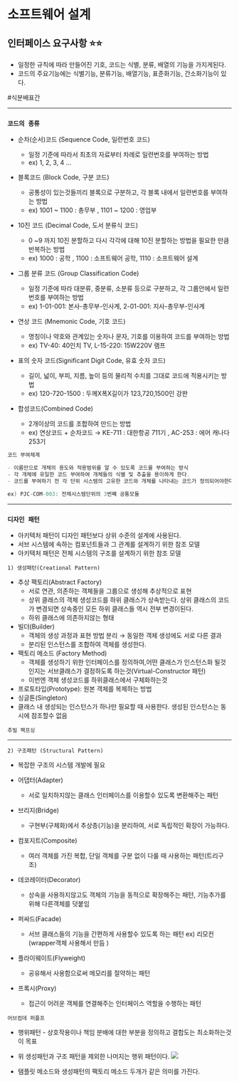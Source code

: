 # **소프트웨어 설계**

## **인터페이스 요구사항** ⭐️⭐️

- 일정한 규칙에 따라 만들어진 기호, 코드는 식별, 분류, 배열의 기능을 가지게된다.
- 코드의 주요기능에는 식별기능, 분류기능, 배열기능, 표준화기능, 간소화기능이 있다.

#식분배표간

---

### `코드의 종류`

- 순차(순서)코드 (Sequence Code, 일련번호 코드)

  - 일정 기준에 따라서 최초의 자료부터 차례로 일련번호를 부여하는 방법
  - ex) 1, 2, 3, 4 ...

- 블록코드 (Block Code, 구분 코드)

  - 공통성이 있는것들끼리 블록으로 구분하고, 각 블록 내에서 일련번호를 부여하는 방법
  - ex) 1001 ~ 1100 : 총무부 , 1101 ~ 1200 : 영업부

- 10진 코드 (Decimal Code, 도서 분류식 코드)

  - 0 ~9 까지 10진 분할하고 다시 각각에 대해 10진 분할하는 방법을 필요한 만큼 반복하는 방법
  - ex) 1000 : 공학 , 1100 : 소프트웨어 공학, 1110 : 소프트웨어 설계

- 그룹 분류 코드 (Group Classification Code)

  - 일정 기준에 따라 대분류, 중분류, 소분류 등으로 구분하고, 각 그룹안에서 일련번호를 부여하는 방법
  - ex) 1-01-001: 본사-총무부-인사계, 2-01-001: 지사-총무부-인사계

- 연상 코드 (Mnemonic Code, 기호 코드)

  - 명칭이나 약호와 관계있는 숫자나 문자, 기호를 이용하여 코드를 부여하는 방법
  - ex) TV-40: 40인치 TV, L-15-220: 15W220V 램프

- 표의 숫자 코드(Significant Digit Code, 유효 숫자 코드)

  - 길이, 넓이, 부피, 지름, 높이 등의 물리적 수치를 그대로 코드에 적용시키는 방법
  - ex) 120-720-1500 : 두께X폭X길이가 123,720,1500인 강판

- 합성코드(Combined Code)
  - 2개이상의 코드를 조합하여 만드는 방법
  - ex) 연상코드 + 순차코드 → KE-711 : 대한항공 711기 , AC-253 : 에어 캐나다 253기

```c
코드 부여체계

- 이름만으로 개체의 용도와 적용범위를 알 수 있도록 코드를 부여하는 방식
- 각 개체에 유일한 코드 부여하여 개체들의 식별 및 추출을 용이하게 한다.
- 코드를 부여하기 전 각 단위 시스템의 고유한 코드와 개체를 나타내는 코드가 정의되어야한다.

ex) PJC-COM-003: 전체시스템단위의 3번째 공통모듈
```

---

### `디자인 패턴`

- 아키텍처 패턴이 디자인 패턴보다 상위 수준의 설계에 사용된다.
- 서브 시스템에 속하는 컴포넌트들과 그 관계를 설계하기 위한 참조 모델
- 아키텍처 패턴은 전체 시스템의 구조를 설계하기 위한 참조 모델

`1) 생성패턴(Creational Pattern)`

- 추상 팩토리(Abstract Factory)
  - 서로 연관, 의존하는 객체들을 그룹으로 생성해 추상적으로 표현
  - 상위 클래스의 객체 생성코드를 하위 클래스가 상속받는다. 상위 클래스의 코드가 변경되면 상속중인 모든 하위 클래스들 역시 전부 변경이된다.
  - 하위 클래스에 의존하지않는 형태
- 빌더(Builder)
  - 객체의 생성 과정과 표현 방법 분리 → 동일한 객체 생성에도 서로 다른 결과
  - 분리된 인스턴스를 조합하여 객체를 생성한다.
- 팩토리 메소드 (Factory Method)
  - 객체를 생성하기 위한 인터페이스를 정의하여,어떤 클래스가 인스턴스화 될것인지는 서브클래스가 결정하도록 하는것(Virtual-Constructor 패턴)
  - 이번엔 객체 생성코드를 하위클래스에서 구체화하는것
- 프로토타입(Prototype): 원본 객체를 복제하는 방법
- 싱글톤(Singleton)
- 클래스 내 생성되는 인스턴스가 하나만 필요할 때 사용한다. 생성된 인스턴스는 동시에 참조할수 없음

`추빌 팩프싱`

---

`2) 구조패턴 (Structural Pattern)`

- 복잡한 구조의 시스템 개발에 필요

- 어댑터(Adapter)
  - 서로 일치하지않는 클래스 인터페이스를 이용할수 있도록 변환해주는 패턴
- 브리지(Bridge)
  - 구현부(구체화)에서 추상층(기능)을 분리하여, 서로 독립적인 확장이 가능하다.
- 컴포지트(Composite)
  - 여러 객체를 가진 복합, 단일 객체를 구분 없이 다룰 때 사용하는 패턴(트리구조)
- 데코레이터(Decorator)
  - 상속을 사용하지않고도 객체의 기능을 동적으로 확장해주는 패턴, 기능추가를 위해 다른객체를 덧붙임
- 퍼싸드(Facade)
  - 서브 클래스들의 기능을 간편하게 사용할수 있도록 하는 패턴 ex) 리모컨 (wrapper객체 사용해서 만듬 )
- 플라이웨이트(Flyweight)
  - 공유해서 사용함으로써 메모리를 절약하는 패턴
- 프록시(Proxy)
  - 접근이 어려운 객체를 연결해주는 인터페이스 역할을 수행하는 패턴

`어브컴데 퍼플프`

- 행위패턴 - 상호작용이나 책임 분배에 대한 부분을 정의하고 결합도는 최소화하는것이 목표
- 위 생성패턴과 구조 패턴을 제외한 나머지는 행위 패턴이다.
  ![](https://s3.us-west-2.amazonaws.com/secure.notion-static.com/6b0113ed-d484-4822-a738-77aeb895da2d/%E1%84%89%E1%85%B3%E1%84%8F%E1%85%B3%E1%84%85%E1%85%B5%E1%86%AB%E1%84%89%E1%85%A3%E1%86%BA_2022-02-09_%E1%84%8B%E1%85%A9%E1%84%92%E1%85%AE_7.53.36.png?X-Amz-Algorithm=AWS4-HMAC-SHA256&X-Amz-Content-Sha256=UNSIGNED-PAYLOAD&X-Amz-Credential=AKIAT73L2G45EIPT3X45%2F20220210%2Fus-west-2%2Fs3%2Faws4_request&X-Amz-Date=20220210T071305Z&X-Amz-Expires=86400&X-Amz-Signature=e8a2f3ed6296bbbc4bcc0fd7392ca768b4361bef47a0845895944826782977c0&X-Amz-SignedHeaders=host&response-content-disposition=filename%20%3D%22%25E1%2584%2589%25E1%2585%25B3%25E1%2584%258F%25E1%2585%25B3%25E1%2584%2585%25E1%2585%25B5%25E1%2586%25AB%25E1%2584%2589%25E1%2585%25A3%25E1%2586%25BA%25202022-02-09%2520%25E1%2584%258B%25E1%2585%25A9%25E1%2584%2592%25E1%2585%25AE%25207.53.36.png%22&x-id=GetObject)

- 탬플릿 메소드와 생성패턴의 팩토리 메소드 두개가 같은 의미를 가진다.
